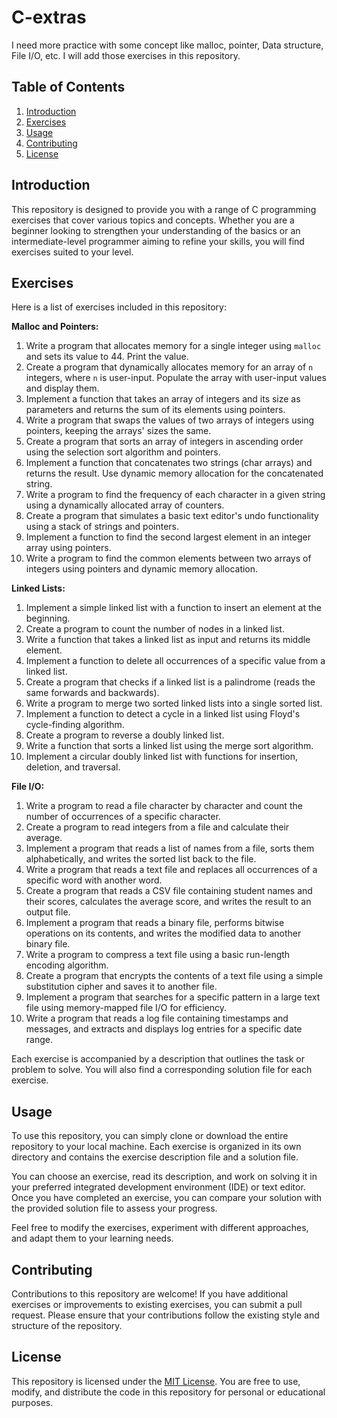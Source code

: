 # C-extras
I need more practice with some concept like malloc, pointer, Data structure, File I/O, etc. I will add those exercises in this repository.

## Table of Contents

1. [Introduction](#introduction)
2. [Exercises](#exercises)
3. [Usage](#usage)
4. [Contributing](#contributing)
5. [License](#license)

## Introduction

This repository is designed to provide you with a range of C programming exercises that cover various topics and concepts. Whether you are a beginner looking to strengthen your understanding of the basics or an intermediate-level programmer aiming to refine your skills, you will find exercises suited to your level.

## Exercises

Here is a list of exercises included in this repository:

**Malloc and Pointers:**
1. Write a program that allocates memory for a single integer using `malloc` and sets its value to 44. Print the value.
2. Create a program that dynamically allocates memory for an array of `n` integers, where `n` is user-input. Populate the array with user-input values and display them.
3. Implement a function that takes an array of integers and its size as parameters and returns the sum of its elements using pointers.
4. Write a program that swaps the values of two arrays of integers using pointers, keeping the arrays' sizes the same.
5. Create a program that sorts an array of integers in ascending order using the selection sort algorithm and pointers.
6. Implement a function that concatenates two strings (char arrays) and returns the result. Use dynamic memory allocation for the concatenated string.
7. Write a program to find the frequency of each character in a given string using a dynamically allocated array of counters.
8. Create a program that simulates a basic text editor's undo functionality using a stack of strings and pointers.
9. Implement a function to find the second largest element in an integer array using pointers.
10. Write a program to find the common elements between two arrays of integers using pointers and dynamic memory allocation.

**Linked Lists:**
1. Implement a simple linked list with a function to insert an element at the beginning.
2. Create a program to count the number of nodes in a linked list.
3. Write a function that takes a linked list as input and returns its middle element.
4. Implement a function to delete all occurrences of a specific value from a linked list.
5. Create a program that checks if a linked list is a palindrome (reads the same forwards and backwards).
6. Write a program to merge two sorted linked lists into a single sorted list.
7. Implement a function to detect a cycle in a linked list using Floyd's cycle-finding algorithm.
8. Create a program to reverse a doubly linked list.
9. Write a function that sorts a linked list using the merge sort algorithm.
10. Implement a circular doubly linked list with functions for insertion, deletion, and traversal.

**File I/O:**
1. Write a program to read a file character by character and count the number of occurrences of a specific character.
2. Create a program to read integers from a file and calculate their average.
3. Implement a program that reads a list of names from a file, sorts them alphabetically, and writes the sorted list back to the file.
4. Write a program that reads a text file and replaces all occurrences of a specific word with another word.
5. Create a program that reads a CSV file containing student names and their scores, calculates the average score, and writes the result to an output file.
6. Implement a program that reads a binary file, performs bitwise operations on its contents, and writes the modified data to another binary file.
7. Write a program to compress a text file using a basic run-length encoding algorithm.
8. Create a program that encrypts the contents of a text file using a simple substitution cipher and saves it to another file.
9. Implement a program that searches for a specific pattern in a large text file using memory-mapped file I/O for efficiency.
10. Write a program that reads a log file containing timestamps and messages, and extracts and displays log entries for a specific date range.

Each exercise is accompanied by a description that outlines the task or problem to solve. You will also find a corresponding solution file for each exercise.

## Usage

To use this repository, you can simply clone or download the entire repository to your local machine. Each exercise is organized in its own directory and contains the exercise description file and a solution file.

You can choose an exercise, read its description, and work on solving it in your preferred integrated development environment (IDE) or text editor. Once you have completed an exercise, you can compare your solution with the provided solution file to assess your progress.

Feel free to modify the exercises, experiment with different approaches, and adapt them to your learning needs.

## Contributing

Contributions to this repository are welcome! If you have additional exercises or improvements to existing exercises, you can submit a pull request. Please ensure that your contributions follow the existing style and structure of the repository.

## License

This repository is licensed under the [MIT License](LICENSE). You are free to use, modify, and distribute the code in this repository for personal or educational purposes.
